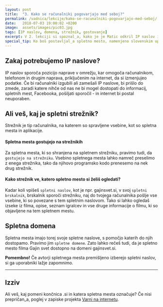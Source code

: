 ```yaml
---
layout: post
title:  "3. Kako se računalniki pogovarjajo med seboj?"
permalink: /vadnica/lekcije/kako-se-racunalniki-pogovarjajo-med-seboj/
date:   2018-07-03 19:00:02 +0200
image:  assets/images/pic03.jpg
tags: [IP naslov, domena, strežnik, gostovanje]
excerpt: V 2. lekciji si spoznal_a, kako je je Matic odkril IP naslov in poštni naslov podjetje Agencija Reality. IP naslovi pa so ključni tudi za pošiljanje podatkov med računalniki.
special_tip: Ko boš postavljal_a spletno mesto, namenjeno slovenskim uporabnikom, uporabi .si domeno.
---
```


## Zakaj potrebujemo IP naslove?
IP naslov sporoča pozicijo naprave v omrežju, kar omogoča računalnikom, telefonom in drugim naprava, priključenim na internet, da si izmenjujeo podatke. Če bi računalniki izgubili ali zamešali IP naslove, bi prišlo do zmede, zaradi katere nihče od nas ne bi mogel dostopati do informacij, spletnih mest, Facebooka, pošiljati sporočil - in internet bi postal neuporaben.

## Ali veš, kaj je spletni strežnik?
Strežnik je tip računalnika, na katerem so spravljene vsebine, kot so spletna mesta in aplikacije.

#### Spletna mesta gostujejo na strežnikih
Za spletna mesta, ki so shranjena na spletnem strežniku, pravimo tudi, da `gostujejo na strežniku`. Vsebino spletnega mesta  lahko namreč preselimo z enega strežnika, tako da njihovo programsko kodo prenesemo na nek drug strežnik.

#### Kako strežnik ve, katero spletno mesto si želiš ogledati?
Kadar koli vpišeš `spletni naslov`, kot je npr. gajinsvet.si, v svoj `spletni brskalnik`, brskalnik sporoči strežniku, naj do tvojega računalnika pošlje vse vsebine, ki so povezane s tem spletnim naslovom. Tako si lahko ogledaš izseke iz filma, opise, seznam igralcev in vse druge informacije o filmu, ki so objavljene na tem spletnem mestu.

## Spletna domena
Spletna mesta imajo torej svoje spletne naslove, s pomočjo katerih do njih dostopamo. Pravimo jim `spletne domene`. Zato lahko rečeš tudi, da je spletno mesto filma Gajin svet dostopno na domeni gajinsvet.si. 

**Pomembno!** Če avtorji spletnega mesta premišljeno izberejo spletni naslov, si ga uporabniki lažje zapomnimo.


---
## Izziv
Ali veš, kaj pomeni končnica .si in katera spletna mesta označuje? Če nisi prepričan_a, poglej v zapiske projekta <a href="https://www.varninainternetu.si/tega-o-si-domeni-gotovo-niste-vedeli/" target="blank">Varni na internetu</a>.
